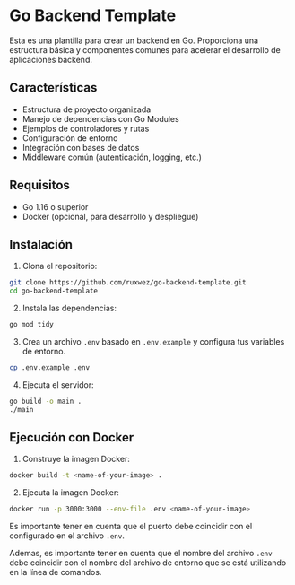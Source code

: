 # Go Backend Template

Esta es una plantilla para crear un backend en Go. Proporciona una estructura básica y componentes comunes para acelerar el desarrollo de aplicaciones backend.

## Características

- Estructura de proyecto organizada
- Manejo de dependencias con Go Modules
- Ejemplos de controladores y rutas
- Configuración de entorno
- Integración con bases de datos
- Middleware común (autenticación, logging, etc.)

## Requisitos

- Go 1.16 o superior
- Docker (opcional, para desarrollo y despliegue)

## Instalación

1. Clona el repositorio:

```sh
git clone https://github.com/ruxwez/go-backend-template.git
cd go-backend-template
```

2. Instala las dependencias:
```sh
go mod tidy
```

3. Crea un archivo `.env` basado en `.env.example` y configura tus variables de entorno.
```sh
cp .env.example .env
```

4. Ejecuta el servidor:
```sh
go build -o main .
./main
```


## Ejecución con Docker

1. Construye la imagen Docker:
```sh
docker build -t <name-of-your-image> .
```

2. Ejecuta la imagen Docker:
```sh
docker run -p 3000:3000 --env-file .env <name-of-your-image>
```
Es importante tener en cuenta que el puerto debe coincidir con el configurado en el archivo `.env`.

Ademas, es importante tener en cuenta que el nombre del archivo `.env` debe coincidir con el nombre del archivo de entorno que se está utilizando en la línea de comandos.
